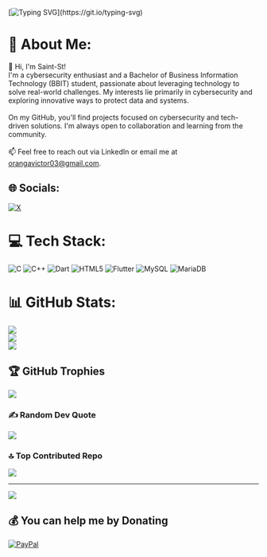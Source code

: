 [![Typing SVG](https://readme-typing-svg.demolab.com?font=Fira+Code&pause=1000&width=435&separator=%3C&lines=Chaos+inspires;+security+prevails.)](https://git.io/typing-svg)
# 💫 About Me:
👋 Hi, I'm Saint-St!<br>I'm a cybersecurity enthusiast and a Bachelor of Business Information Technology (BBIT) student, passionate about leveraging technology to solve real-world challenges. My interests lie primarily in cybersecurity and exploring innovative ways to protect data and systems.<br><br>On my GitHub, you'll find projects focused on cybersecurity and tech-driven solutions. I'm always open to collaboration and learning from the community.<br><br>📫 Feel free to reach out via LinkedIn or email me at orangavictor03@gmail.com.


## 🌐 Socials:
[![X](https://img.shields.io/badge/X-black.svg?logo=X&logoColor=white)](https://x.com/I.Am.Saint) 

# 💻 Tech Stack:
![C](https://img.shields.io/badge/c-%2300599C.svg?style=for-the-badge&logo=c&logoColor=white) ![C++](https://img.shields.io/badge/c++-%2300599C.svg?style=for-the-badge&logo=c%2B%2B&logoColor=white) ![Dart](https://img.shields.io/badge/dart-%230175C2.svg?style=for-the-badge&logo=dart&logoColor=white) ![HTML5](https://img.shields.io/badge/html5-%23E34F26.svg?style=for-the-badge&logo=html5&logoColor=white) ![Flutter](https://img.shields.io/badge/Flutter-%2302569B.svg?style=for-the-badge&logo=Flutter&logoColor=white) ![MySQL](https://img.shields.io/badge/mysql-4479A1.svg?style=for-the-badge&logo=mysql&logoColor=white) ![MariaDB](https://img.shields.io/badge/MariaDB-003545?style=for-the-badge&logo=mariadb&logoColor=white)
# 📊 GitHub Stats:
![](https://github-readme-stats.vercel.app/api?username=Saint-St&theme=dark&hide_border=false&include_all_commits=true&count_private=false)<br/>
![](https://github-readme-streak-stats.herokuapp.com/?user=Saint-St&theme=dark&hide_border=false)<br/>
![](https://github-readme-stats.vercel.app/api/top-langs/?username=Saint-St&theme=dark&hide_border=false&include_all_commits=true&count_private=false&layout=compact)

## 🏆 GitHub Trophies
![](https://github-profile-trophy.vercel.app/?username=Saint-St&theme=radical&no-frame=false&no-bg=false&margin-w=4)

### ✍️ Random Dev Quote
![](https://quotes-github-readme.vercel.app/api?type=horizontal&theme=radical)

### 🔝 Top Contributed Repo
![](https://github-contributor-stats.vercel.app/api?username=Saint-St&limit=5&theme=dark&combine_all_yearly_contributions=true)

---
[![](https://visitcount.itsvg.in/api?id=Saint-St&icon=0&color=0)](https://visitcount.itsvg.in)

  ## 💰 You can help me by Donating
  [![PayPal](https://img.shields.io/badge/PayPal-00457C?style=for-the-badge&logo=paypal&logoColor=white)](https://paypal.me/olungaoranga@gmail.com) 

  
<!-- Proudly created with GPRM ( https://gprm.itsvg.in ) -->
